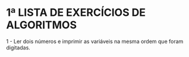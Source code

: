 # 1ª LISTA DE EXERCÍCIOS DE ALGORITMOS

1 - Ler dois números e imprimir as variáveis na mesma ordem que foram digitadas.
